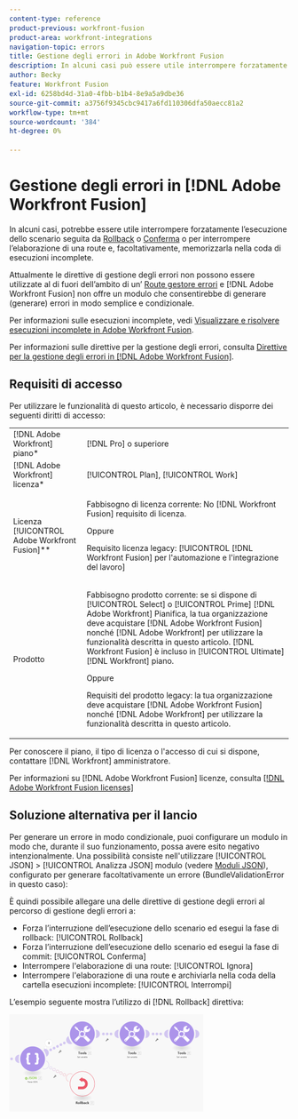 ```yaml
---
content-type: reference
product-previous: workfront-fusion
product-area: workfront-integrations
navigation-topic: errors
title: Gestione degli errori in Adobe Workfront Fusion
description: In alcuni casi può essere utile interrompere forzatamente l’esecuzione dello scenario seguita dalla fase di rollback o commit o interrompere l’elaborazione di una route e, facoltativamente, memorizzarla nella coda di visualizzazione e risolvere le esecuzioni incomplete in Adobe Workfront Fusion.
author: Becky
feature: Workfront Fusion
exl-id: 6258bd4d-31a0-4fbb-b1b4-8e9a5a9dbe36
source-git-commit: a3756f9345cbc9417a6fd110306dfa50aecc81a2
workflow-type: tm+mt
source-wordcount: '384'
ht-degree: 0%

---
```


# Gestione degli errori in [!DNL Adobe Workfront Fusion]

In alcuni casi, potrebbe essere utile interrompere forzatamente l’esecuzione dello scenario seguita da [Rollback](../../workfront-fusion/scenarios/scenario-execution-cycles-phases.md#rollback) o [Conferma](../../workfront-fusion/scenarios/scenario-execution-cycles-phases.md#commit) o per interrompere l’elaborazione di una route e, facoltativamente, memorizzarla nella coda di esecuzioni incomplete.

Attualmente le direttive di gestione degli errori non possono essere utilizzate al di fuori dell’ambito di un’ [Route gestore errori](../../workfront-fusion/errors/error-handling.md#error) e [!DNL Adobe Workfront Fusion] non offre un modulo che consentirebbe di generare (generare) errori in modo semplice e condizionale.

Per informazioni sulle esecuzioni incomplete, vedi [Visualizzare e risolvere esecuzioni incomplete in Adobe Workfront Fusion](../../workfront-fusion/scenarios/view-and-resolve-incomplete-executions.md).

Per informazioni sulle direttive per la gestione degli errori, consulta [Direttive per la gestione degli errori in [!DNL Adobe Workfront Fusion]](../../workfront-fusion/errors/directives-for-error-handling.md).

## Requisiti di accesso

Per utilizzare le funzionalità di questo articolo, è necessario disporre dei seguenti diritti di accesso:

<table style="table-layout:auto">
 <col> 
 <col> 
 <tbody> 
  <tr> 
   <td role="rowheader">[!DNL Adobe Workfront] piano*</td> 
   <td> <p>[!DNL Pro] o superiore</p> </td> 
  </tr> 
  <tr data-mc-conditions=""> 
   <td role="rowheader">[!DNL Adobe Workfront] licenza*</td> 
   <td> <p>[!UICONTROL Plan], [!UICONTROL Work]</p> </td> 
  </tr> 
  <tr> 
   <td role="rowheader">Licenza [!UICONTROL Adobe Workfront Fusion]**</td> 
   <td>
   <p>Fabbisogno di licenza corrente: No [!DNL Workfront Fusion] requisito di licenza.</p>
   <p>Oppure</p>
   <p>Requisito licenza legacy: [!UICONTROL [!DNL Workfront Fusion] per l'automazione e l'integrazione del lavoro] </p>
   </td> 
  </tr> 
  <tr> 
   <td role="rowheader">Prodotto</td> 
   <td>
   <p>Fabbisogno prodotto corrente: se si dispone di [!UICONTROL Select] o [!UICONTROL Prime] [!DNL Adobe Workfront] Pianifica, la tua organizzazione deve acquistare [!DNL Adobe Workfront Fusion] nonché [!DNL Adobe Workfront] per utilizzare la funzionalità descritta in questo articolo. [!DNL Workfront Fusion] è incluso in [!UICONTROL Ultimate] [!DNL Workfront] piano.</p>
   <p>Oppure</p>
   <p>Requisiti del prodotto legacy: la tua organizzazione deve acquistare [!DNL Adobe Workfront Fusion] nonché [!DNL Adobe Workfront] per utilizzare la funzionalità descritta in questo articolo.</p>
   </td> 
  </tr> 
 </tbody> 
</table>

Per conoscere il piano, il tipo di licenza o l&#39;accesso di cui si dispone, contattare [!DNL Workfront] amministratore.

Per informazioni su [!DNL Adobe Workfront Fusion] licenze, consulta [[!DNL Adobe Workfront Fusion licenses]](../../workfront-fusion/get-started/license-automation-vs-integration.md)

## Soluzione alternativa per il lancio

Per generare un errore in modo condizionale, puoi configurare un modulo in modo che, durante il suo funzionamento, possa avere esito negativo intenzionalmente. Una possibilità consiste nell&#39;utilizzare [!UICONTROL JSON] > [!UICONTROL Analizza JSON] modulo (vedere [Moduli JSON](../../workfront-fusion/apps-and-their-modules/json-modules.md)), configurato per generare facoltativamente un errore (BundleValidationError in questo caso):

È quindi possibile allegare una delle direttive di gestione degli errori al percorso di gestione degli errori a:

* Forza l’interruzione dell’esecuzione dello scenario ed esegui la fase di rollback: [!UICONTROL Rollback]
* Forza l’interruzione dell’esecuzione dello scenario ed esegui la fase di commit: [!UICONTROL Conferma]
* Interrompere l&#39;elaborazione di una route: [!UICONTROL Ignora]
* Interrompere l&#39;elaborazione di una route e archiviarla nella coda della cartella esecuzioni incomplete: [!UICONTROL Interrompi]

L’esempio seguente mostra l’utilizzo di [!DNL Rollback] direttiva:

![](assets/rollback-directive-350x175.png)

